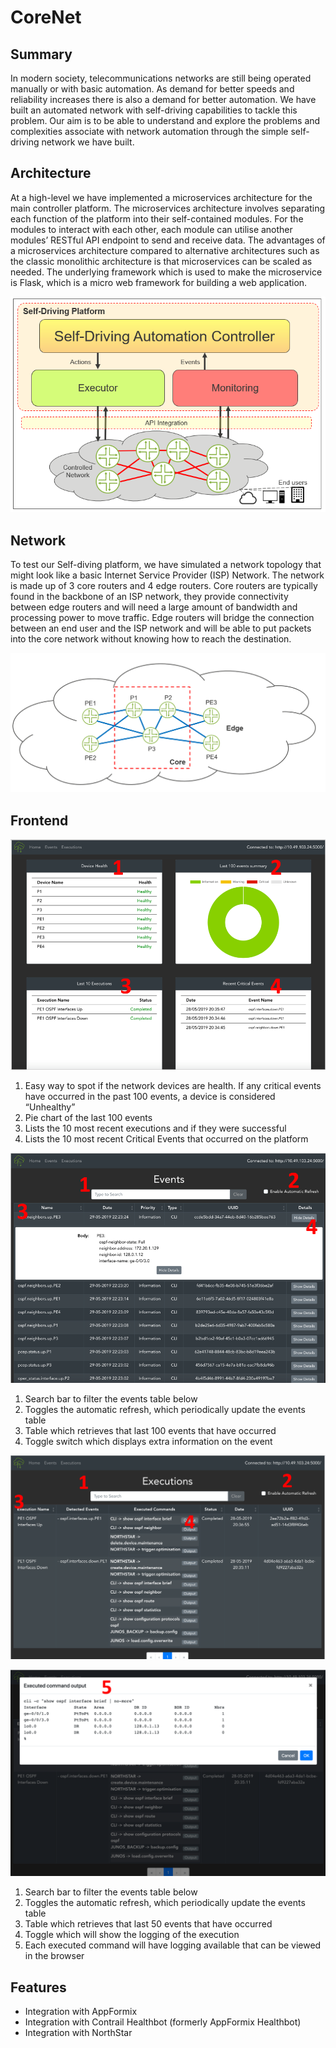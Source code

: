 # CoreNet

## Summary

In modern society, telecommunications networks are still being operated manually or with basic automation. As demand for better speeds and reliability increases there is also a demand for better automation. We have built an automated network with self-driving capabilities to tackle this problem. Our aim is to be able to understand and explore the problems and complexities associate with network automation through the simple self-driving network we have built.

## Architecture

At a high-level we have implemented a microservices architecture for the main controller platform. The microservices architecture involves separating each function of the platform into their self-contained modules. For the modules to interact with each other, each module can utilise another modules’ RESTful API endpoint to send and receive data. The advantages of a microservices architecture compared to alternative architectures such as the classic monolithic architecture is that microservices can be scaled as needed. The underlying framework which is used to make the microservice is Flask, which is a micro web framework for building a web application.

![Screenshot](images/architecture.png)

## Network

To test our Self-diving platform, we have simulated a network topology that might look like a basic Internet Service Provider (ISP) Network. The network is made up of 3 core routers and 4 edge routers. Core routers are typically found in the backbone of an ISP network, they provide connectivity between edge routers and will need a large amount of bandwidth and processing power to move traffic. Edge routers will bridge the connection between an end user and the ISP network and will be able to put packets into the core network without knowing how to reach the destination.

![Screenshot](images/network_topology.png)

## Frontend

![Screenshot](images/homepage.png)

1.	Easy way to spot if the network devices are health. If any critical events have occurred in the past 100 events, a device is considered “Unhealthy”
2.	Pie chart of the last 100 events
3.	Lists the 10 most recent executions and if they were successful
4.	Lists the 10 most recent Critical Events that occurred on the platform


![Screenshot](images/eventspage.png)

1.	Search bar to filter the events table below
2.	Toggles the automatic refresh, which periodically update the events table
3.	Table which retrieves that last 100 events that have occurred
4.	Toggle switch which displays extra information on the event


![Screenshot](images/executionspage1.png)

![Screenshot](images/executionspage2.png)

1.	Search bar to filter the events table below
2.	Toggles the automatic refresh, which periodically update the events table
3.	Table which retrieves that last 50 events that have occurred
4.	Toggle which will show the logging of the execution
5.	Each executed command will have logging available that can be viewed in the browser

## Features

- Integration with AppFormix
- Integration with Contrail Healthbot (formerly AppFormix Healthbot)
- Integration with NorthStar
